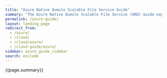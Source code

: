```yaml
---
title: "Azure Native Qumulo Scalable File Service Guide"
summary: "The Azure Native Qumulo Scalable File Service (ANQ) Guide explains how the service works, how to configure virtual networking for the service, and how to get started with using the service in Azure."
permalink: /azure-guide/
layout: landing_page
redirect_from:
  - /azure/
  - /cloud/
  - /cloud/azure/
  - /cloud-guide/azure/
sidebar: azure_guide_sidebar
search: exclude
---
```


{{page.summary}}
